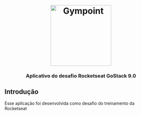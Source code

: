 <h1 align="center">
  <img alt="Gympoint" title="Gympoint" src=".github/logo.png" width="200px" />
</h1>

<h3 align="center">Aplicativo do desafio Rocketseat GoStack 9.0</h3>

## Introdução

Esse aplicação foi desenvolvida como desafio do treinamento da Rocketseat
